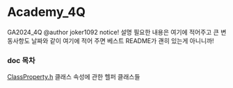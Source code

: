 # Academy_4Q
GA2024_4Q
@author joker1092 notice!
설명 필요한 내용은 여기에 적어주고 큰 변동사항도 날짜와 같이 여기에 적어 주면 베스트
README가 괜히 있는게 아니니까!

### doc 목차
[ClassProperty.h](Utility_Framework/Doc/ClassProperty.md) 클래스 속성에 관한 헬퍼 클래스들
